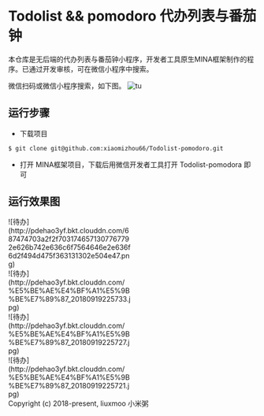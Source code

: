 # Todolist &&  pomodoro 代办列表与番茄钟

本仓库是无后端的代办列表与番茄钟小程序，开发者工具原生MINA框架制作的程序。已通过开发审核，可在微信小程序中搜索。




微信扫码或微信小程序搜索，如下图。
![tu](http://p1teq0wgy.bkt.clouddn.com/%E6%89%AB%E7%A0%81_%E6%90%9C%E7%B4%A2%E8%81%94%E5%90%88%E4%BC%A0%E6%92%AD%E6%A0%B7%E5%BC%8F-%E5%BE%AE%E4%BF%A1%E6%A0%87%E5%87%86%E7%BB%BF%E7%89%88.png)

## 运行步骤

- 下载项目

```BASH
$ git clone git@github.com:xiaomizhou66/Todolist-pomodoro.git
```

- 打开
    MINA框架项目，下载后用微信开发者工具打开 Todolist-pomodora 即可

## 运行效果图

<div style="float:left;">
  <div style="width:25%;">
  ![待办](http://pdehao3yf.bkt.clouddn.com/687474703a2f2f7031746571307767792e626b742e636c6f7564646e2e636f6d2f494d475f363131302e504e47.png)
  </div>
   <div style="width:25%;">
  ![待办](http://pdehao3yf.bkt.clouddn.com/%E5%BE%AE%E4%BF%A1%E5%9B%BE%E7%89%87_20180919225733.jpg)
  </div>
   <div style="width:25%;">
  ![待办](http://pdehao3yf.bkt.clouddn.com/%E5%BE%AE%E4%BF%A1%E5%9B%BE%E7%89%87_20180919225727.jpg)
  </div>
   <div style="width:25%;">
  ![待办](http://pdehao3yf.bkt.clouddn.com/%E5%BE%AE%E4%BF%A1%E5%9B%BE%E7%89%87_20180919225721.jpg)
  </div>
</div>

Copyright (c) 2018-present, liuxmoo 小米粥